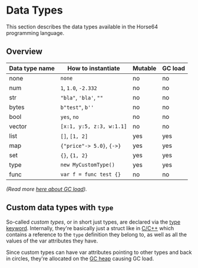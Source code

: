 
Data Types
==========

This section describes the data types available in the Horse64
programming language.

Overview
--------

| Data type name   | How to instantiate        | Mutable | GC load |
|------------------|---------------------------|---------|---------|
| none             | `none`                    | no      | no      |
| num              | `1`, `1.0`, `-2.332`      | no      | no      |
| str              | `"bla"`, `'bla'`, `""`    | no      | no      |
| bytes            | `b"test"`, `b''`          | no      | no      |
| bool             | `yes`, `no`               | no      | no      |
| vector           | `[x:1, y:5, z:3, w:1.1]`  | no      | no      |
| list             | `[]`, `[1, 2]`            | yes     | yes     |
| map              | `{"price"-> 5.0}`, `{->}` | yes     | yes     |
| set              | `{}`, `{1, 2}`            | yes     | yes     |
| type             | `new MyCustomType()`      | yes     | yes     |
| func             | `var f = func test {}`    | no      | no      |

*(Read more [here about GC load](/docs/Runtime.md#garbage-collection)).*

Custom data types with `type`
-----------------------------

So-called *custom types*, or in short just types, are declared via
the [type keyword](
/docs/Language%20Specs/Overview.md#custom-types-with-type).
Internally, they're basically just a struct like in [C/C++](
https://en.wikipedia.org/wiki/C_%28programming_language%29) which
contains a reference to the `type` definition they belong to,
as well as all the values of the var attributes they have.

Since custom types can have var attributes pointing to other types
and back in circles, they're allocated on the [
GC heap](/docs/Runtime.md#garbage-collection) causing GC load.

